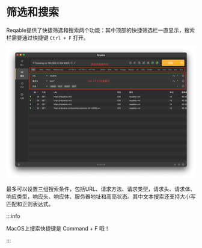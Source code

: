 # 筛选和搜索

Reqable提供了快捷筛选和搜索两个功能：其中顶部的快捷筛选栏一直显示，搜索栏需要通过快捷键 `Ctrl + F` 打开。

![](arts/filters.png)

最多可以设置三组搜索条件，包括URL、请求方法、请求类型，请求头、请求体、响应类型，响应头、响应体、服务器地址和高亮状态。其中文本搜索还支持大小写匹配和正则表达式。

:::info

MacOS上搜索快捷键是 Command + F 哦！

:::